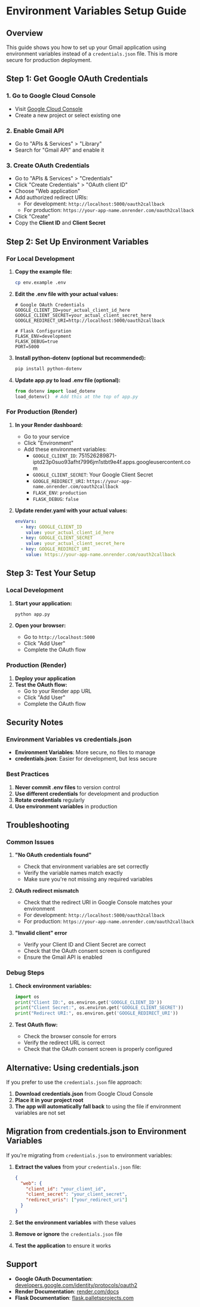 # Environment Variables Setup Guide

## Overview
This guide shows you how to set up your Gmail application using environment variables instead of a `credentials.json` file. This is more secure for production deployment.

## Step 1: Get Google OAuth Credentials

### 1. Go to Google Cloud Console
- Visit [Google Cloud Console](https://console.cloud.google.com/)
- Create a new project or select existing one

### 2. Enable Gmail API
- Go to "APIs & Services" > "Library"
- Search for "Gmail API" and enable it

### 3. Create OAuth Credentials
- Go to "APIs & Services" > "Credentials"
- Click "Create Credentials" > "OAuth client ID"
- Choose "Web application"
- Add authorized redirect URIs:
  - For development: `http://localhost:5000/oauth2callback`
  - For production: `https://your-app-name.onrender.com/oauth2callback`
- Click "Create"
- Copy the **Client ID** and **Client Secret**

## Step 2: Set Up Environment Variables

### For Local Development

1. **Copy the example file:**
   ```bash
   cp env.example .env
   ```

2. **Edit the .env file with your actual values:**
   ```env
   # Google OAuth Credentials
   GOOGLE_CLIENT_ID=your_actual_client_id_here
   GOOGLE_CLIENT_SECRET=your_actual_client_secret_here
   GOOGLE_REDIRECT_URI=http://localhost:5000/oauth2callback
   
   # Flask Configuration
   FLASK_ENV=development
   FLASK_DEBUG=true
   PORT=5000
   ```

3. **Install python-dotenv (optional but recommended):**
   ```bash
   pip install python-dotenv
   ```

4. **Update app.py to load .env file (optional):**
   ```python
   from dotenv import load_dotenv
   load_dotenv()  # Add this at the top of app.py
   ```

### For Production (Render)

1. **In your Render dashboard:**
   - Go to your service
   - Click "Environment"
   - Add these environment variables:
     - `GOOGLE_CLIENT_ID`: 751526289871-iptd23p0suo93afht7996jm1stbt9e4f.apps.googleusercontent.com
     - `GOOGLE_CLIENT_SECRET`: Your Google Client Secret
     - `GOOGLE_REDIRECT_URI`: `https://your-app-name.onrender.com/oauth2callback`
     - `FLASK_ENV`: `production`
     - `FLASK_DEBUG`: `false`

2. **Update render.yaml with your actual values:**
   ```yaml
   envVars:
     - key: GOOGLE_CLIENT_ID
       value: your_actual_client_id_here
     - key: GOOGLE_CLIENT_SECRET
       value: your_actual_client_secret_here
     - key: GOOGLE_REDIRECT_URI
       value: https://your-app-name.onrender.com/oauth2callback
   ```

## Step 3: Test Your Setup

### Local Development
1. **Start your application:**
   ```bash
   python app.py
   ```

2. **Open your browser:**
   - Go to `http://localhost:5000`
   - Click "Add User"
   - Complete the OAuth flow

### Production (Render)
1. **Deploy your application**
2. **Test the OAuth flow:**
   - Go to your Render app URL
   - Click "Add User"
   - Complete the OAuth flow

## Security Notes

### Environment Variables vs credentials.json
- **Environment Variables**: More secure, no files to manage
- **credentials.json**: Easier for development, but less secure

### Best Practices
1. **Never commit .env files** to version control
2. **Use different credentials** for development and production
3. **Rotate credentials** regularly
4. **Use environment variables** in production

## Troubleshooting

### Common Issues

1. **"No OAuth credentials found"**
   - Check that environment variables are set correctly
   - Verify the variable names match exactly
   - Make sure you're not missing any required variables

2. **OAuth redirect mismatch**
   - Check that the redirect URI in Google Console matches your environment
   - For development: `http://localhost:5000/oauth2callback`
   - For production: `https://your-app-name.onrender.com/oauth2callback`

3. **"Invalid client" error**
   - Verify your Client ID and Client Secret are correct
   - Check that the OAuth consent screen is configured
   - Ensure the Gmail API is enabled

### Debug Steps

1. **Check environment variables:**
   ```python
   import os
   print("Client ID:", os.environ.get('GOOGLE_CLIENT_ID'))
   print("Client Secret:", os.environ.get('GOOGLE_CLIENT_SECRET'))
   print("Redirect URI:", os.environ.get('GOOGLE_REDIRECT_URI'))
   ```

2. **Test OAuth flow:**
   - Check the browser console for errors
   - Verify the redirect URL is correct
   - Check that the OAuth consent screen is properly configured

## Alternative: Using credentials.json

If you prefer to use the `credentials.json` file approach:

1. **Download credentials.json** from Google Cloud Console
2. **Place it in your project root**
3. **The app will automatically fall back** to using the file if environment variables are not set

## Migration from credentials.json to Environment Variables

If you're migrating from `credentials.json` to environment variables:

1. **Extract the values** from your `credentials.json` file:
   ```json
   {
     "web": {
       "client_id": "your_client_id",
       "client_secret": "your_client_secret",
       "redirect_uris": ["your_redirect_uri"]
     }
   }
   ```

2. **Set the environment variables** with these values
3. **Remove or ignore** the `credentials.json` file
4. **Test the application** to ensure it works

## Support

- **Google OAuth Documentation**: [developers.google.com/identity/protocols/oauth2](https://developers.google.com/identity/protocols/oauth2)
- **Render Documentation**: [render.com/docs](https://render.com/docs)
- **Flask Documentation**: [flask.palletsprojects.com](https://flask.palletsprojects.com/)
